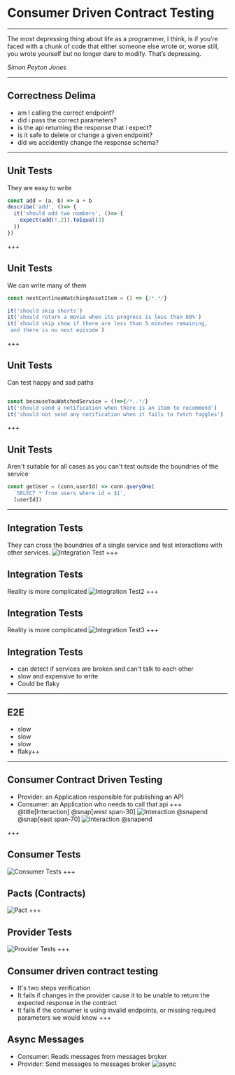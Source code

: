 # Consumer Driven Contract Testing

---
The most depressing thing about life as a programmer, I think, is if you’re faced with a chunk of code that either someone else wrote or, worse still, you wrote yourself but no longer dare to modify. That’s depressing.

*Simon Peyton Jones*

---
## Correctness Delima
- am I calling the correct endpoint?
- did i pass the correct parameters?
- is the api returning the response that i expect?
- is it safe to delete or change a given endpoint?
- did we accidently change the response schema?
---
## Unit Tests
They are easy to write
```javascript
const add = (a, b) => a + b
describe('add', ()=> {
  it('should add two numbers', ()=> {
    expect(add(!,2)).toEqual(3)
  })
})
```
+++
## Unit Tests
We can write many of them
```javascript
const nextContinueWatchingAssetItem = () => {/*.*/}

it('should skip shorts')
it('should return a movie when its progress is less than 80%')
it(`should skip show if there are less than 5 minutes remaining,
 and there is no next episode`)
```
+++
## Unit Tests
Can test happy and sad paths
```javascript

const becauseYouWatchedService = ()=>{/*..*/}
it('should send a notification when there is an item to recommend')
it('should not send any notification when it fails to fetch foggles')
```
+++
## Unit Tests
Aren't suitable for all cases as you can't test outside the boundries of the service
```javascript
const getUser = (conn,userId) => conn.queryOne(
  `SELECT * from users where id = $1`,
  [userId])
```
---
## Integration Tests
They can cross the boundries of a single service and test interactions with other services.
![Integration Test](./assets/imgs/integration-test1.png)
+++
## Integration Tests
Reality is more complicated
![Integration Test2](./assets/imgs/integration-test2.png)
+++
## Integration Tests
Reality is more complicated
![Integration Test3](./assets/imgs/integration-test3.png)
+++
## Integration Tests
 - can detect if services are broken and can't talk to each other
 - slow and expensive to write
 - Could be flaky
---
## E2E
 - slow
 - slow
 - slow
 - flaky++
---
## Consumer Contract Driven Testing
- Provider: an Application responsible for publishing an API
- Consumer: an Application who needs to call that api
+++
@title[Interaction]
@snap[west span-30]
![Interaction](./assets/imgs/interaction.png)
@snapend
@snap[east span-70]
![Interaction](./assets/imgs/interaction-json.png)
@snapend

+++
## Consumer Tests
![Consumer Tests](./assets/imgs/consumer-test.png)
+++
## Pacts (Contracts)
![Pact](https://blobscdn.gitbook.com/v0/b/gitbook-28427.appspot.com/o/assets%2F-LC2AYrI9MJa-_aAjE1u%2F-LN88wE6mKsXwlpUIcxu%2F-LN88wz2fQfOYHvvZS9d%2Fpact-file.png?generation=1537751897366466&alt=media)
+++
## Provider Tests
![Provider Tests](https://blobscdn.gitbook.com/v0/b/gitbook-28427.appspot.com/o/assets%2F-LC2AYrI9MJa-_aAjE1u%2F-LN88wE6mKsXwlpUIcxu%2F-LN88wz4Eubp8M6KhgzM%2Fpact-verification.png?generation=1537751898715076&alt=media)
+++
## Consumer driven contract testing
- It's two steps verification
- It fails if changes in the provider cause it to be unable to return the expected response in the contract
- It fails if the consumer is using invalid endpoints, or missing required parameters we would know
+++
## Async Messages
- Consumer: Reads messages from messages broker
- Provider: Send messages to messages broker
![async](assets/imgs/async-msg.png)